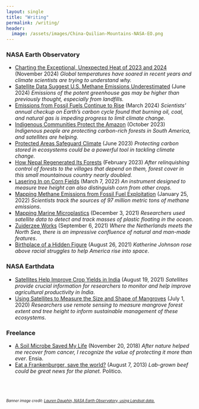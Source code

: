 ```yaml
---
layout: single
title: "Writing"
permalink: /writing/
header:
  image: /assets/images/China-Quilian-Mountains-NASA-EO.png
---
```


### NASA Earth Observatory
- [Charting the Exceptional, Unexpected Heat of 2023 and 2024](https://earthobservatory.nasa.gov/images/153588/charting-the-exceptional-unexpected-heat-of-2023-and-2024) (November 2024) *Global temperatures have soared in recent years and climate scientists are trying to understand why.*
- [Satellite Data Suggest U.S. Methane Emissions Underestimated](https://earthobservatory.nasa.gov/images/152825/satellite-data-suggest-us-methane-emissions-underestimated) (June 2024) *Emissions of the potent greenhouse gas may be higher than previously thought, especially from landfills.*
- [Emissions from Fossil Fuels Continue to Rise](https://earthobservatory.nasa.gov/images/152519/emissions-from-fossil-fuels-continue-to-rise) (March 2024) *Scientists’ annual checkup on Earth’s carbon cycle found that burning oil, coal, and natural gas is impeding progress to limit climate change.*
- [Indigenous Communities Protect the Amazon](https://earthobservatory.nasa.gov/images/151921/indigenous-communities-protect-the-amazon) (October 2023) *Indigenous people are protecting carbon-rich forests in South America, and satellites are helping.*
- [Protected Areas Safeguard Climate](https://earthobservatory.nasa.gov/images/151515/protected-areas-safeguard-climate) (June 2023) *Protecting carbon stored in ecosystems could be a powerful tool in tackling climate change.*
- [How Nepal Regenerated Its Forests](https://earthobservatory.nasa.gov/images/150937/how-nepal-regenerated-its-forests) (February 2023) *After relinquishing control of forests to the villages that depend on them, forest cover in this small mountainous country nearly doubled.*
- [Lasering In on Corn Fields](https://earthobservatory.nasa.gov/images/149538/lasering-in-on-corn-fields) (March 7, 2022)
*An instrument designed to measure tree height can also distinguish corn from other crops.*
- [Mapping Methane Emissions from Fossil Fuel Exploitation](https://earthobservatory.nasa.gov/images/149374/mapping-methane-emissions-from-fossil-fuel-exploitation) (January 25, 2022) *Scientists track the sources of 97 million metric tons of methane emissions*.
- [Mapping Marine Microplastics](https://earthobservatory.nasa.gov/images/149163/mapping-marine-microplastics) (December 3, 2021) *Researchers used satellite data to detect and track masses of plastic floating in the ocean*.
- [Zuiderzee Works](https://earthobservatory.nasa.gov/images/148799/zuiderzee-works) (September 6, 2021) *Where the Netherlands meets the North Sea, there is an impressive confluence of natural and man-made features*. 
- [Birthplace of a Hidden Figure](https://earthobservatory.nasa.gov/images/148738/birthplace-of-a-hidden-figure) (August 26, 2021) *Katherine Johnson rose above racial struggles to help America rise into space*.

### NASA Earthdata
- [Satellites Help Improve Crop Yields in India](https://earthdata.nasa.gov/learn/articles/crop-yields-india) (August 19, 2021) *Satellites provide crucial information for researchers to monitor and help improve agricultural productivity in India*.
- [Using Satellites to Measure the Size and Shape of Mangroves](https://earthdata.nasa.gov/learn/articles/measuring-mangroves) (July 1, 2020) *Researchers use remote sensing to measure mangrove forest extent and tree height to inform sustainable management of these ecosystems*.

### Freelance
- [A Soil Microbe Saved My Life](https://ensia.com/features/chemotherapy/) (November 20, 2018) *After nature helped me recover from cancer, I recognize the value of protecting it more than ever*. Ensia.
- [Eat a Frankenburger, save the world?](https://www.politico.com/story/2013/08/eat-a-frankenburger-save-the-world-095299) (August 7, 2013) *Lab-grown beef could be great news for the planet.* Politico.


<br>
<br>
<br>
<font size="1"> <i>Banner image credit: <a href="https://earthobservatory.nasa.gov/images/148234/red-rocks-and-rainbow-ridges">Lauren Dauphin, NASA Earth Observatory, using Landsat data.</a></i></font> 



[1]: /assets/documents/Gille_et_al2012.pdf
[2]: /assets/documents/LaCasce_et_al2014.pdf
[3]: /assets/documents/Li_et_al2015.pdf
[4]: /assets/documents/Balwada_et_al2016a.pdf
[5]: /assets/documents/Roach_et_al2016.pdf
[6]: /assets/documents/Balwada_et_al2016b.pdf
[7]: /assets/documents/Roach_et_al2018.pdf
[7repo]: https://github.com/croachutas/Isopycnal_Diffusivity
[8]: /assets/documents/Balwada_et_al2018.pdf
